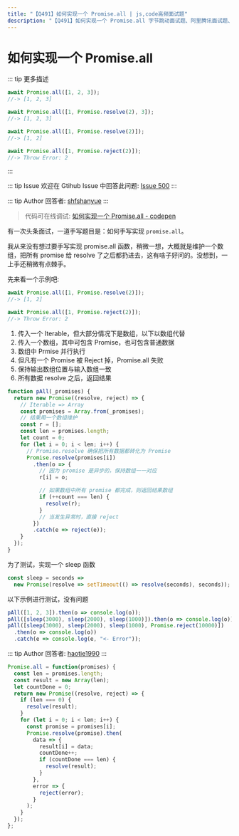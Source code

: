 ```yaml
---
title: "【Q491】如何实现一个 Promise.all | js,code高频面试题"
description: "【Q491】如何实现一个 Promise.all 字节跳动面试题、阿里腾讯面试题、美团小米面试题。"
---
```


# 如何实现一个 Promise.all

::: tip 更多描述

```js
await Promise.all([1, 2, 3]);
//-> [1, 2, 3]

await Promise.all([1, Promise.resolve(2), 3]);
//-> [1, 2, 3]

await Promise.all([1, Promise.resolve(2)]);
//-> [1, 2]

await Promise.all([1, Promise.reject(2)]);
//-> Throw Error: 2
```

:::

::: tip Issue
欢迎在 Gtihub Issue 中回答此问题: [Issue 500](https://github.com/shfshanyue/Daily-Question/issues/500)
:::

::: tip Author
回答者: [shfshanyue](https://github.com/shfshanyue)
:::

> 代码可在线调试: [如何实现一个 Promise.all - codepen](https://codepen.io/shanyue/pen/JjWEqBL?editors=0012)

有一次头条面试，一道手写题目是：如何手写实现 `promise.all`。

我从来没有想过要手写实现 promise.all 函数，稍微一想，大概就是维护一个数组，把所有 promise 给 resolve 了之后都扔进去，这有啥子好问的。没想到，一上手还稍微有点棘手。

先来看一个示例吧:

```js
await Promise.all([1, Promise.resolve(2)]);
//-> [1, 2]

await Promise.all([1, Promise.reject(2)]);
//-> Throw Error: 2
```

1. 传入一个 Iterable，但大部分情况下是数组，以下以数组代替
1. 传入一个数组，其中可包含 Promise，也可包含普通数据
1. 数组中 Prmise 并行执行
1. 但凡有一个 Promise 被 Reject 掉，Promise.all 失败
1. 保持输出数组位置与输入数组一致
1. 所有数据 resolve 之后，返回结果

```js
function pAll(_promises) {
  return new Promise((resolve, reject) => {
    // Iterable => Array
    const promises = Array.from(_promises);
    // 结果用一个数组维护
    const r = [];
    const len = promises.length;
    let count = 0;
    for (let i = 0; i < len; i++) {
      // Promise.resolve 确保把所有数据都转化为 Promise
      Promise.resolve(promises[i])
        .then(o => {
          // 因为 promise 是异步的，保持数组一一对应
          r[i] = o;

          // 如果数组中所有 promise 都完成，则返回结果数组
          if (++count === len) {
            resolve(r);
          }
          // 当发生异常时，直接 reject
        })
        .catch(e => reject(e));
    }
  });
}
```

为了测试，实现一个 sleep 函数

```js
const sleep = seconds =>
  new Promise(resolve => setTimeout(() => resolve(seconds), seconds));
```

以下示例进行测试，没有问题

```js
pAll([1, 2, 3]).then(o => console.log(o));
pAll([sleep(3000), sleep(2000), sleep(1000)]).then(o => console.log(o));
pAll([sleep(3000), sleep(2000), sleep(1000), Promise.reject(10000)])
  .then(o => console.log(o))
  .catch(e => console.log(e, "<- Error"));
```

::: tip Author
回答者: [haotie1990](https://github.com/haotie1990)
:::

```js
Promise.all = function(promises) {
  const len = promises.length;
  const result = new Array(len);
  let countDone = 0;
  return new Promise((resolve, reject) => {
    if (len === 0) {
      resolve(result);
    }
    for (let i = 0; i < len; i++) {
      const promise = promises[i];
      Promise.resolve(promise).then(
        data => {
          result[i] = data;
          countDone++;
          if (countDone === len) {
            resolve(result);
          }
        },
        error => {
          reject(error);
        }
      );
    }
  });
};
```
